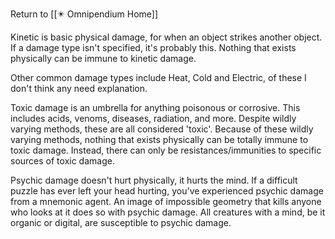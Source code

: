 Return to [[✴️ Omnipendium Home]]

Kinetic is basic physical damage, for when an object strikes another object. If a damage type isn't specified, it's probably this. Nothing that exists physically can be immune to kinetic damage.

Other common damage types include Heat, Cold and Electric, of these I don't think any need explanation.

Toxic damage is an umbrella for anything poisonous or corrosive. This includes acids, venoms, diseases, radiation, and more. Despite wildly varying methods, these are all considered 'toxic'. Because of these wildly varying methods, nothing that exists physically can be totally immune to toxic damage. Instead, there can only be resistances/immunities to specific sources of toxic damage.

Psychic damage doesn't hurt physically, it hurts the mind. If a difficult puzzle has ever left your head hurting, you've experienced psychic damage from a mnemonic agent. An image of impossible geometry that kills anyone who looks at it does so with psychic damage. All creatures with a mind, be it organic or digital, are susceptible to psychic damage.